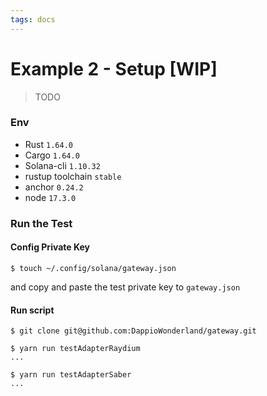 ```yaml
---
tags: docs
---
```


# Example 2 - Setup [WIP]

> TODO

### Env

- Rust `1.64.0`
- Cargo `1.64.0`
- Solana-cli `1.10.32`
- rustup toolchain `stable`
- anchor `0.24.2`
- node `17.3.0`

### Run the Test

#### Config Private Key

```
$ touch ~/.config/solana/gateway.json
```

and copy and paste the test private key to `gateway.json`

#### Run script

```
$ git clone git@github.com:DappioWonderland/gateway.git
```

```
$ yarn run testAdapterRaydium
...
```

```
$ yarn run testAdapterSaber
...
```
